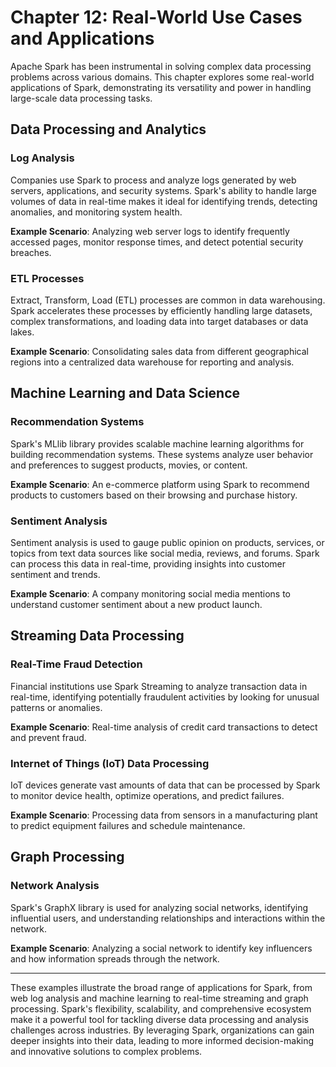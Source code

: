 # Chapter 12: Real-World Use Cases and Applications

Apache Spark has been instrumental in solving complex data processing problems across various domains. This chapter explores some real-world applications of Spark, demonstrating its versatility and power in handling large-scale data processing tasks.

## Data Processing and Analytics

### Log Analysis

Companies use Spark to process and analyze logs generated by web servers, applications, and security systems. Spark's ability to handle large volumes of data in real-time makes it ideal for identifying trends, detecting anomalies, and monitoring system health.

**Example Scenario**: Analyzing web server logs to identify frequently accessed pages, monitor response times, and detect potential security breaches.

### ETL Processes

Extract, Transform, Load (ETL) processes are common in data warehousing. Spark accelerates these processes by efficiently handling large datasets, complex transformations, and loading data into target databases or data lakes.

**Example Scenario**: Consolidating sales data from different geographical regions into a centralized data warehouse for reporting and analysis.

## Machine Learning and Data Science

### Recommendation Systems

Spark's MLlib library provides scalable machine learning algorithms for building recommendation systems. These systems analyze user behavior and preferences to suggest products, movies, or content.

**Example Scenario**: An e-commerce platform using Spark to recommend products to customers based on their browsing and purchase history.

### Sentiment Analysis

Sentiment analysis is used to gauge public opinion on products, services, or topics from text data sources like social media, reviews, and forums. Spark can process this data in real-time, providing insights into customer sentiment and trends.

**Example Scenario**: A company monitoring social media mentions to understand customer sentiment about a new product launch.

## Streaming Data Processing

### Real-Time Fraud Detection

Financial institutions use Spark Streaming to analyze transaction data in real-time, identifying potentially fraudulent activities by looking for unusual patterns or anomalies.

**Example Scenario**: Real-time analysis of credit card transactions to detect and prevent fraud.

### Internet of Things (IoT) Data Processing

IoT devices generate vast amounts of data that can be processed by Spark to monitor device health, optimize operations, and predict failures.

**Example Scenario**: Processing data from sensors in a manufacturing plant to predict equipment failures and schedule maintenance.

## Graph Processing

### Network Analysis

Spark's GraphX library is used for analyzing social networks, identifying influential users, and understanding relationships and interactions within the network.

**Example Scenario**: Analyzing a social network to identify key influencers and how information spreads through the network.

---

These examples illustrate the broad range of applications for Spark, from web log analysis and machine learning to real-time streaming and graph processing. Spark's flexibility, scalability, and comprehensive ecosystem make it a powerful tool for tackling diverse data processing and analysis challenges across industries. By leveraging Spark, organizations can gain deeper insights into their data, leading to more informed decision-making and innovative solutions to complex problems.
